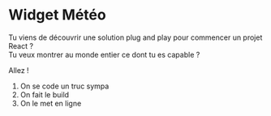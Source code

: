 # Widget Météo 

Tu viens de découvrir une solution plug and play pour commencer un projet React ?  
Tu veux montrer au monde entier ce dont tu es capable ?

Allez !

1. On se code un truc sympa
2. On fait le build
3. On le met en ligne